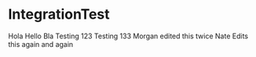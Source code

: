 IntegrationTest
===============
Hola
Hello Bla
Testing 123
Testing 133
Morgan edited this twice
Nate Edits this again and again
